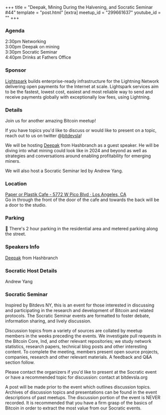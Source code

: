 +++
title = "Deepak, Mining During the Halvening, and Socratic Seminar #44"
template = "post.html"
[extra]
meetup_id = "299661637"
youtube_id = ""
+++

### Agenda

2:30pm Networking  
3:00pm Deepak on mining  
3:30pm Socratic Seminar  
4:40pm Drinks at Fathers Office  

### Sponsor

[Lightspark](https://www.lightspark.com/)  builds enterprise-ready infrastructure for the Lightning Network delivering open payments for the Internet at scale. Lightspark services aim to be the fastest, lowest cost, easiest and most reliable way to send and receive payments globally with exceptionally low fees, using Lightning.

### Details

Join us for another amazing Bitcoin meetup!

If you have topics you'd like to discuss or would like to present on a topic, reach out to us on twitter @[bitdevsla](https://twitter.com/bitdevsla)!

We will be hosting [Deepak](https://twitter.com/Chocoboiiii) from Hashbranch as a guest speaker. He will be diving into what mining could look like in 2024 and beyond as well as strategies and conversations around enabling profitability for emerging miners.

We will also host a Socratic Seminar led by Andrew Yang.



### Location
[Paper or Plastik Cafe - 5772 W Pico Blvd · Los Angeles, CA](https://www.google.com/maps/search/?api=1&query=34.050827%2C%20-118.3644)   
 Go in through the front of the door of the cafe and towards the back will be a door to the studio.
### Parking

🚨 There's 2 hour parking in the residential area and metered parking along the street.

### Speakers Info

 [Deepak](https://twitter.com/Chocoboiiii) from Hashbranch

### Socratic Host Details

 Andrew Yang

### Socratic Seminar
Inspired by Bitdevs NY, this is an event for those interested in discussing and participating in the research and development of Bitcoin and related protocols. The Socratic Seminar events are formatted to foster debate, information sharing, and lively discussion.

Discussion topics from a variety of sources are collated by meetup members in the weeks preceding the events. We investigate pull requests in the Bitcoin Core, lnd, and other relevant repositories; we study network statistics, research papers, technical blog posts and other interesting content. To complete the meeting, members present open source projects, companies, research and other relevant materials. A feedback and Q&A section follow.

Please contact the organizers if you'd like to present at the Socratic event or have a recommended topic for discussion: contact at bitdevsla.org

A post will be made prior to the event which outlines discussion topics. Archives of discussion topics and presentations can be found in the event descriptions of past meetups. The discussion portion of the event is NEVER recorded. It is recommended that you have a firm grasp of the basics of Bitcoin in order to extract the most value from our Socratic events.


